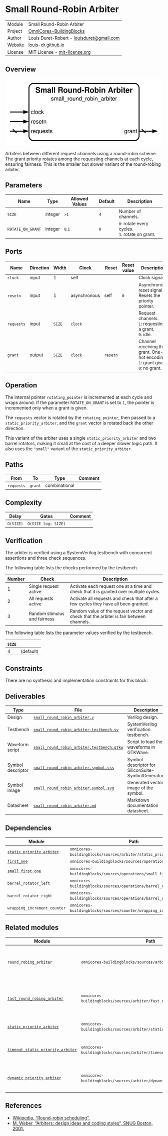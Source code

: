 # Small Round-Robin Arbiter

|         |                                                                                  |
| ------- | -------------------------------------------------------------------------------- |
| Module  | Small Round-Robin Arbiter                                                        |
| Project | [OmniCores-BuildingBlocks](https://github.com/Louis-DR/OmniCores-BuildingBlocks) |
| Author  | Louis Duret-Robert - [louisduret@gmail.com](mailto:louisduret@gmail.com)         |
| Website | [louis-dr.github.io](https://louis-dr.github.io)                                 |
| License | MIT License - [mit-license.org](https://mit-license.org)                         |

## Overview

![small_round_robin_arbiter](small_round_robin_arbiter.symbol.svg)

Arbiters between different request channels using a round-robin scheme. The grant priority rotates among the requesting channels at each cycle, ensuring fairness. This is the smaller but slower variant of the round-robing arbiter.

## Parameters

| Name              | Type    | Allowed Values | Default | Description                                         |
| ----------------- | ------- | -------------- | ------- | --------------------------------------------------- |
| `SIZE`            | integer | `>1`           | `4`     | Number of channels.                                 |
| `ROTATE_ON_GRANT` | integer | `0`,`1`        | `0`     | `0`: rotate every cycles.<br/>`1`: rotate on grant. |

## Ports

| Name       | Direction | Width  | Clock        | Reset    | Reset value | Description                                                                             |
| ---------- | --------- | ------ | ------------ | -------- | ----------- | --------------------------------------------------------------------------------------- |
| `clock`    | input     | 1      | self         |          |             | Clock signal.                                                                           |
| `resetn`   | input     | 1      | asynchronous | self     | `0`         | Asynchronous reset signal. Resets the priority pointer.                                 |
| `requests` | input     | `SIZE` | `clock`      |          |             | Request channels.<br/>`1`: requesting a grant.<br/>`0`: idle.                           |
| `grant`    | output    | `SIZE` | `clock`      | `resetn` |             | Channel receiving the grant. One-hot encoding.<br/>`1`: grant given.<br/>`0`: no grant. |

## Operation

The internal pointer `rotating_pointer` is incremented at each cycle and wraps around. If the parameter `ROTATE_ON_GRANT` is set to `1`, the pointer is incremented only when a grant is given.

The `requests` vector is rotated by the `rotating_pointer`, then passed to a `static_priority_arbiter`, and the `grant` vector is rotated back the other direction.

This variant of the arbiter uses a single `static_priority_arbiter` and two barrel rotators, making it small at the cost of a deeper slower logic path. It also uses the `"small"` variant of the `static_priority_arbiter`.

## Paths

| From       | To      | Type          | Comment |
| ---------- | ------- | ------------- | ------- |
| `requests` | `grant` | combinational |         |

## Complexity

| Delay     | Gates               | Comment |
| --------- | ------------------- | ------- |
| `O(SIZE)` | `O(SIZE log₂ SIZE)` |         |

## Verification

The arbiter is verified using a SystemVerilog testbench with concurrent assertions and three check sequences.

The following table lists the checks performed by the testbench.

| Number | Check                        | Description                                                                             |
| ------ | ---------------------------- | --------------------------------------------------------------------------------------- |
| 1      | Single request active        | Activate each request one at a time and check that it is granted over multiple cycles.  |
| 2      | All requests active          | Activate all requests and check that after a few cycles they have all been granted.     |
| 3      | Random stimulus and fairness | Random value of the request vector and check that the arbiter is fair between channels. |

The following table lists the parameter values verified by the testbench.

| `SIZE` |           |
| ------ | --------- |
| 4      | (default) |

## Constraints

There are no synthesis and implementation constraints for this block.

## Deliverables

| Type              | File                                                                                   | Description                                         |
| ----------------- | -------------------------------------------------------------------------------------- | --------------------------------------------------- |
| Design            | [`small_round_robin_arbiter.v`](small_round_robin_arbiter.v)                           | Verilog design.                                     |
| Testbench         | [`small_round_robin_arbiter.testbench.sv`](small_round_robin_arbiter.testbench.sv)     | SystemVerilog verification testbench.               |
| Waveform script   | [`small_round_robin_arbiter.testbench.gtkw`](small_round_robin_arbiter.testbench.gtkw) | Script to load the waveforms in GTKWave.            |
| Symbol descriptor | [`small_round_robin_arbiter.symbol.sss`](small_round_robin_arbiter.symbol.sss)         | Symbol descriptor for SiliconSuite-SymbolGenerator. |
| Symbol image      | [`small_round_robin_arbiter.symbol.svg`](small_round_robin_arbiter.symbol.svg)         | Generated vector image of the symbol.               |
| Datasheet         | [`small_round_robin_arbiter.md`](small_round_robin_arbiter.md)                         | Markdown documentation datasheet.                   |

## Dependencies

| Module                                                                             | Path                                                                  | Comment |
| ---------------------------------------------------------------------------------- | --------------------------------------------------------------------- | ------- |
| [`static_priority_arbiter`](../static_priority_arbiter/static_priority_arbiter.md) | `omnicores-buildingblocks/sources/arbiter/static_priority_arbiter`    |         |
| [`first_one`](../../operations/first_one/first_one.md)                             | `omnicores-buildingblocks/sources/operations/first_one`               |         |
| [`small_first_one`](../../operations/small_first_one/small_first_one.md)           | `omnicores-buildingblocks/sources/operations/small_first_one`         |         |
| `barrel_rotator_left`                                                              | `omnicores-buildingblocks/sources/operations/barrel_rotator_left`     |         |
| `barrel_rotator_right`                                                             | `omnicores-buildingblocks/sources/operations/barrel_rotator_right`    |         |
| `wrapping_increment_counter`                                                       | `omnicores-buildingblocks/sources/counter/wrapping_increment_counter` |         |

## Related modules

| Module                                                                                                     | Path                                                                       | Comment                                                |
| ---------------------------------------------------------------------------------------------------------- | -------------------------------------------------------------------------- | ------------------------------------------------------ |
| [`round_robing_arbiter`](../round_robing_arbiter/round_robing_arbiter.md)                                  | `omnicores-buildingblocks/sources/arbiter/round_robing_arbiter`            | Variant wrapper of the round-robing arbiter.           |
| [`fast_round_robing_arbiter`](../fast_round_robing_arbiter/fast_round_robing_arbiter.md)                   | `omnicores-buildingblocks/sources/arbiter/fast_round_robing_arbiter`       | Faster but bigger variant of the round-robing arbiter. |
| [`static_priority_arbiter`](../static_priority_arbiter/static_priority_arbiter.md)                         | `omnicores-buildingblocks/sources/arbiter/static_priority_arbiter`         | Simpler but unfair arbiter.                            |
| [`timeout_static_priority_arbiter`](../timeout_static_priority_arbiter/timeout_static_priority_arbiter.md) | `omnicores-buildingblocks/sources/arbiter/timeout_static_priority_arbiter` | Simpler and unfair but avoiding starvation.            |
| [`dynamic_priority_arbiter`](../dynamic_priority_arbiter/dynamic_priority_arbiter.md)                      | `omnicores-buildingblocks/sources/arbiter/dynamic_priority_arbiter`        | Arbiter with per-channel dynamic priority.             |

## References

- [Wikipedia, “Round-robin scheduling”.](https://en.wikipedia.org/wiki/Round-robin_scheduling)
- [M. Weber, “Arbiters: design ideas and coding styles”, SNUG Boston, 2001.](https://abdullahyildiz.github.io/files/Arbiters-Design_Ideas_and_Coding_Styles.pdf)
